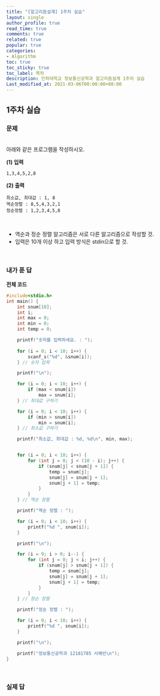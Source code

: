 ```yaml
---
title: "[알고리즘설계] 1주차 실습"
layout: single
author_profile: true
read_time: true
comments: true
related: true
popular: true
categories:
- Algorithm
toc: true
toc_sticky: true
toc_label: 목차
description: 인하대학교 정보통신공학과 알고리즘설계 1주차 실습
Last_modified_at: 2021-03-06T00:00:00+08:00
---
```


## 1주차 실습

### 문제
<br>
아래와 같은 프로그램을 작성하시오.<br>

**(1) 입력**
```
1,3,4,5,2,8
```

**(2) 출력**
```
최소값, 최대값 : 1, 8
역순정렬 : 8,5,4,3,2,1
정순정렬 : 1,2,3,4,5,8
```

<br>

* 역순과 정순 정렬 알고리즘은 서로 다른 알고리즘으로 작성할 것.
* 입력은 10개 이상 하고 입력 방식은 stdin으로 할 것.

<br>

### 내가 푼 답

**전체 코드**
```c
#include<stdio.h>
int main() {
	int snum[10];
	int i;
	int max = 0;
	int min = 0;
	int temp = 0;

	printf("숫자를 입력하세요. : ");
	
	for (i = 0; i < 10; i++) {
		scanf_s("%d", &snum[i]);
	} // 숫자 입력

	printf("\n");

	for (i = 0; i < 10; i++) {
		if (max < snum[i])
			max = snum[i];
	} // 최대값 구하기

	for (i = 0; i < 10; i++) {
		if (min > snum[i])
			min = snum[i];
	} // 최소값 구하기

	printf("최소값, 최대값 : %d, %d\n", min, max);


	for (i = 0; i < 10; i++) {
		for (int j = 0; j < (10 - i); j++) {
			if (snum[j] < snum[j + 1]) {
				temp = snum[j];
				snum[j] = snum[j + 1];
				snum[j + 1] = temp;
			}
		}
	} // 역순 정렬

	printf("역순 정렬 : ");

	for (i = 0; i < 10; i++) {
		printf("%d ", snum[i]);
	}

	printf("\n");

	for (i = 9; i > 0; i--) {
		for (int j = 0; j < i; j++) {
			if (snum[j] > snum[j + 1]) {
				temp = snum[j];
				snum[j] = snum[j + 1];
				snum[j + 1] = temp;
			}
		}
	} // 정순 정렬

	printf("정순 정렬 : ");

	for (i = 0; i < 10; i++) {
		printf("%d ", snum[i]);
	}

	printf("\n");

	printf("정보통신공학과 12181785 서혜빈\n");
}
```
<br>

### 실제 답